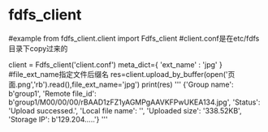 # fdfs_client
#example
from fdfs_client.client import Fdfs_client
#client.conf是在etc/fdfs目录下copy过来的

client = Fdfs_client('client.conf')
meta_dict={
    'ext_name'  : 'jpg'
}
#file_ext_name指定文件后缀名
res=client.upload_by_buffer(open('页面.png','rb').read(),file_ext_name='jpg')
print(res)
'''
{'Group name': b'group1', 'Remote file_id': b'group1/M00/00/00/rBAAD1zFZ1yAGMPgAAVKFPwUKEA134.jpg', 
'Status': 'Upload successed.', 'Local file name': '', 'Uploaded size': '338.52KB', 'Storage IP': b'129.204.....'}
'''
